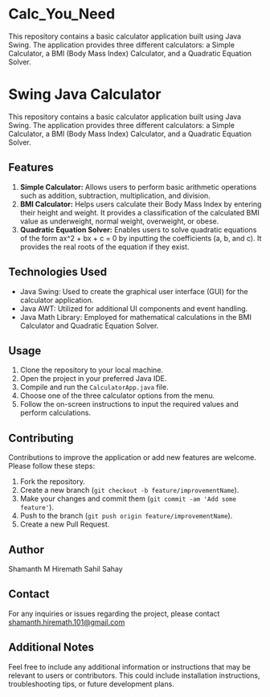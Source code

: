 # Calc_You_Need
This repository contains a basic calculator application built using Java Swing. The application provides three different calculators: a Simple Calculator, a BMI (Body Mass Index) Calculator, and a Quadratic Equation Solver.

# Swing Java Calculator

This repository contains a basic calculator application built using Java Swing. The application provides three different calculators: a Simple Calculator, a BMI (Body Mass Index) Calculator, and a Quadratic Equation Solver.

## Features

1. **Simple Calculator:** Allows users to perform basic arithmetic operations such as addition, subtraction, multiplication, and division.
2. **BMI Calculator:** Helps users calculate their Body Mass Index by entering their height and weight. It provides a classification of the calculated BMI value as underweight, normal weight, overweight, or obese.
3. **Quadratic Equation Solver:** Enables users to solve quadratic equations of the form ax^2 + bx + c = 0 by inputting the coefficients (a, b, and c). It provides the real roots of the equation if they exist.

## Technologies Used

- Java Swing: Used to create the graphical user interface (GUI) for the calculator application.
- Java AWT: Utilized for additional UI components and event handling.
- Java Math Library: Employed for mathematical calculations in the BMI Calculator and Quadratic Equation Solver.

## Usage

1. Clone the repository to your local machine.
2. Open the project in your preferred Java IDE.
3. Compile and run the `CalculatorApp.java` file.
4. Choose one of the three calculator options from the menu.
5. Follow the on-screen instructions to input the required values and perform calculations.

## Contributing

Contributions to improve the application or add new features are welcome. Please follow these steps:
1. Fork the repository.
2. Create a new branch (`git checkout -b feature/improvementName`).
3. Make your changes and commit them (`git commit -am 'Add some feature'`).
4. Push to the branch (`git push origin feature/improvementName`).
5. Create a new Pull Request.

## Author

Shamanth M Hiremath 
Sahil Sahay

## Contact

For any inquiries or issues regarding the project, please contact shamanth.hiremath.101@gmail.com

## Additional Notes

Feel free to include any additional information or instructions that may be relevant to users or contributors. This could include installation instructions, troubleshooting tips, or future development plans.
